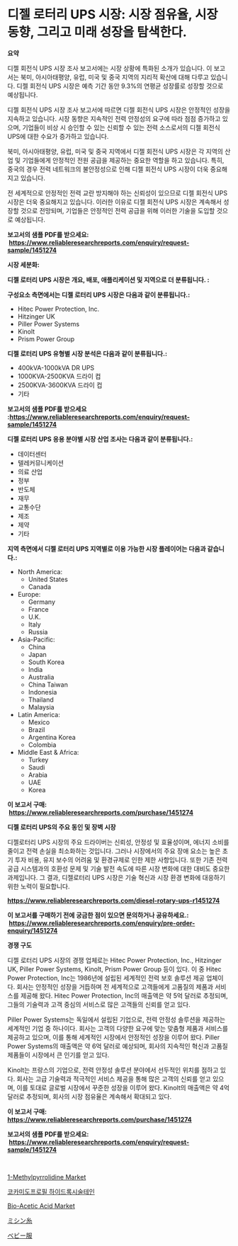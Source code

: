 <p><h1>디젤 로터리 UPS 시장: 시장 점유율, 시장 동향, 그리고 미래 성장을 탐색한다.</h1></p><p><strong>요약</strong></p>
<p><p>디젤 회전식 UPS 시장 조사 보고서에는 시장 상황에 특화된 소개가 있습니다. 이 보고서는 북미, 아시아태평양, 유럽, 미국 및 중국 지역의 지리적 확산에 대해 다루고 있습니다. 디젤 회전식 UPS 시장은 예측 기간 동안 9.3%의 연평균 성장률로 성장할 것으로 예상됩니다.</p><p>디젤 회전식 UPS 시장 조사 보고서에 따르면 디젤 회전식 UPS 시장은 안정적인 성장을 지속하고 있습니다. 시장 동향은 지속적인 전력 안정성의 요구에 따라 점점 증가하고 있으며, 기업들이 비상 시 승인할 수 있는 신뢰할 수 있는 전력 소스로서의 디젤 회전식 UPS에 대한 수요가 증가하고 있습니다.</p><p>북미, 아시아태평양, 유럽, 미국 및 중국 지역에서 디젤 회전식 UPS 시장은 각 지역의 산업 및 기업들에게 안정적인 전원 공급을 제공하는 중요한 역할을 하고 있습니다. 특히, 중국의 경우 전력 네트워크의 불안정성으로 인해 디젤 회전식 UPS 시장이 더욱 중요해지고 있습니다.</p><p>전 세계적으로 안정적인 전력 교란 방지해야 하는 신뢰성이 있으므로 디젤 회전식 UPS 시장은 더욱 중요해지고 있습니다. 이러한 이유로 디젤 회전식 UPS 시장은 계속해서 성장할 것으로 전망되며, 기업들은 안정적인 전력 공급을 위해 이러한 기술을 도입할 것으로 예상됩니다.</p></p>
<p><strong>보고서의 샘플 PDF를 받으세요: &nbsp;<a href="https://www.reliableresearchreports.com/enquiry/request-sample/1451274">https://www.reliableresearchreports.com/enquiry/request-sample/1451274</a></strong></p>
<p><strong>시장 세분화:</strong></p>
<p><strong> 디젤 로터리 UPS 시장은 개요, 배포, 애플리케이션 및 지역으로 더 분류됩니다. :</strong></p>
<p><strong>구성요소 측면에서는 디젤 로터리 UPS 시장은 다음과 같이 분류됩니다.:</strong></p>
<p><ul><li>Hitec Power Protection, Inc.</li><li>Hitzinger UK</li><li>Piller Power Systems</li><li>Kinolt</li><li>Prism Power Group</li></ul></p>
<p><strong> 디젤 로터리 UPS 유형별 시장 분석은 다음과 같이 분류됩니다.:</strong></p>
<p><ul><li>400kVA-1000kVA DR UPS</li><li>1000KVA-2500KVA 드라이 컵</li><li>2500KVA-3600KVA 드라이 컵</li><li>기타</li></ul></p>
<p><strong>보고서의 샘플 PDF를 받으세요 :<a href="https://www.reliableresearchreports.com/enquiry/request-sample/1451274">https://www.reliableresearchreports.com/enquiry/request-sample/1451274</a></strong></p>
<p><strong> 디젤 로터리 UPS 응용 분야별 시장 산업 조사는 다음과 같이 분류됩니다.:</strong></p>
<p><ul><li>데이터센터</li><li>텔레커뮤니케이션</li><li>의료 산업</li><li>정부</li><li>반도체</li><li>재무</li><li>교통수단</li><li>제조</li><li>제약</li><li>기타</li></ul></p>
<p><strong>지역 측면에서 디젤 로터리 UPS 지역별로 이용 가능한 시장 플레이어는 다음과 같습니다.:</strong></p>
<p><ul>
    <li>
        North America:
        <ul>
            <li>United States</li>
            <li>Canada</li>
        </ul>
    </li>
    <li>
        Europe:
        <ul>
            <li>Germany</li>
            <li>France</li>
            <li>U.K.</li>
            <li>Italy</li>
            <li>Russia</li>
        </ul>
    </li>
    <li>
        Asia-Pacific:
        <ul>
            <li>China</li>
            <li>Japan</li>
            <li>South Korea</li>
            <li>India</li>
            <li>Australia</li>
            <li>China Taiwan</li>
            <li>Indonesia</li>
            <li>Thailand</li>
            <li>Malaysia</li>
        </ul>
    </li>
    <li>
        Latin America:
        <ul>
            <li>Mexico</li>
            <li>Brazil</li>
            <li>Argentina Korea</li>
            <li>Colombia</li>
        </ul>
    </li>
    <li>
        Middle East & Africa:
        <ul>
            <li>Turkey</li>
            <li>Saudi</li>
            <li>Arabia</li>
            <li>UAE</li>
            <li>Korea</li>
        </ul>
    </li>
    </ul></p>
<p><strong>이 보고서 구매: &nbsp;<a href="https://www.reliableresearchreports.com/purchase/1451274">https://www.reliableresearchreports.com/purchase/1451274</a></strong></p>
<p><strong>디젤 로터리 UPS의 주요 동인 및 장벽 시장</strong></p>
<p><p>디젤로터리 UPS 시장의 주요 드라이버는 신뢰성, 안정성 및 효율성이며, 에너지 소비를 줄이고 전력 손실을 최소화하는 것입니다. 그러나 시장에서의 주요 장애 요소는 높은 초기 투자 비용, 유지 보수의 어려움 및 환경규제로 인한 제한 사항입니다. 또한 기존 전력 공급 시스템과의 호환성 문제 및 기술 발전 속도에 따른 시장 변화에 대한 대비도 중요한 과제입니다. 그 결과, 디젤로터리 UPS 시장은 기술 혁신과 시장 환경 변화에 대응하기 위한 노력이 필요합니다.</p></p>
<p><strong><a href="https://www.reliableresearchreports.com/diesel-rotary-ups-r1451274">https://www.reliableresearchreports.com/diesel-rotary-ups-r1451274</a></strong></p>
<p><strong>이 보고서를 구매하기 전에 궁금한 점이 있으면 문의하거나 공유하세요.: &nbsp;<a href="https://www.reliableresearchreports.com/enquiry/pre-order-enquiry/1451274">https://www.reliableresearchreports.com/enquiry/pre-order-enquiry/1451274</a></strong></p>
<p><strong>경쟁 구도</strong></p>
<p><p>디젤 로터리 UPS 시장의 경쟁 업체로는 Hitec Power Protection, Inc., Hitzinger UK, Piller Power Systems, Kinolt, Prism Power Group 등이 있다. 이 중 Hitec Power Protection, Inc는 1986년에 설립된 세계적인 전력 보호 솔루션 제공 업체이다. 회사는 안정적인 성장을 거듭하며 전 세계적으로 고객들에게 고품질의 제품과 서비스를 제공해 왔다. Hitec Power Protection, Inc의 매출액은 약 5억 달러로 추정되며, 그들의 기술력과 고객 중심의 서비스로 많은 고객들의 신뢰를 얻고 있다.</p><p>Piller Power Systems는 독일에서 설립된 기업으로, 전력 안정성 솔루션을 제공하는 세계적인 기업 중 하나이다. 회사는 고객의 다양한 요구에 맞는 맞춤형 제품과 서비스를 제공하고 있으며, 이를 통해 세계적인 시장에서 안정적인 성장을 이루어 왔다. Piller Power Systems의 매출액은 약 6억 달러로 예상되며, 회사의 지속적인 혁신과 고품질 제품들이 시장에서 큰 인기를 얻고 있다.</p><p>Kinolt는 프랑스의 기업으로, 전력 안정성 솔루션 분야에서 선두적인 위치를 점하고 있다. 회사는 고급 기술력과 적극적인 서비스 제공을 통해 많은 고객의 신뢰를 얻고 있으며, 이를 토대로 글로벌 시장에서 꾸준한 성장을 이루어 왔다. Kinolt의 매출액은 약 4억 달러로 추정되며, 회사의 시장 점유율은 계속해서 확대되고 있다.</p></p>
<p><strong>이 보고서 구매: &nbsp; <a href="https://www.reliableresearchreports.com/purchase/1451274">https://www.reliableresearchreports.com/purchase/1451274</a></strong></p>
<p><strong>보고서의 샘플 PDF를 받으세요: &nbsp;<a href="https://www.reliableresearchreports.com/enquiry/request-sample/1451274">https://www.reliableresearchreports.com/enquiry/request-sample/1451274</a></strong><strong></strong></p>
<p>&nbsp;</p>
<p><p><a href="https://www.linkedin.com/pulse/1-methylpyrrolidine-market-research-report-unlocks-analysis-financial-espdf?trackingId=amnNWBEEHIz7MAVrAPU2gQ%3D%3D">1-Methylpyrrolidine Market</a></p><p><a href="https://medium.com/@rowanmaggio/%EC%BD%94%EC%B9%B4%EB%AF%B8%EB%8F%84%ED%94%84%EB%A1%9C%ED%95%84-%ED%95%98%EC%9D%B4%EB%93%9C%EB%A1%9D%EC%8B%9C%EC%84%A4%ED%85%8C%EC%9D%B8-%EC%8B%9C%EC%9E%A5-%EB%B3%B4%EA%B3%A0%EC%84%9C%EB%8A%94-%EC%9D%B4-%EC%8B%9C%EC%9E%A5%EC%9D%98-%EC%B5%9C%EC%8B%A0-%ED%8A%B8%EB%A0%8C%EB%93%9C%EC%99%80-%EC%84%B1%EC%9E%A5-%EA%B8%B0%ED%9A%8C%EB%A5%BC-%EB%B3%B4%EC%97%AC%EC%A4%8D%EB%8B%88%EB%8B%A4-983f8339c1b4">코카미도프로필 하이드록시술테인</a></p><p><a href="https://www.linkedin.com/pulse/bio-acetic-acid-market-research-report-reveals-latest-trends-uzwuf?trackingId=1%2BXp1WWAZ%2BXvRJpUdvCV7A%3D%3D">Bio-Acetic Acid Market</a></p><p><a href="https://medium.com/@jewelmohr96/%E7%B8%AB%E3%81%84%E7%B3%B8%E5%B8%82%E5%A0%B4-%E5%B8%82%E5%A0%B4cagr-%E5%B8%82%E5%A0%B4%E3%83%88%E3%83%AC%E3%83%B3%E3%83%89-%E3%81%8A%E3%82%88%E3%81%B3%E6%88%90%E9%95%B7%E6%88%A6%E7%95%A5%E3%81%AB%E9%96%A2%E3%81%99%E3%82%8B%E6%B4%9E%E5%AF%9F-3f73d856f50a">ミシン糸</a></p><p><a href="https://medium.com/@ronaldowens626/%E3%83%99%E3%83%93%E3%83%BC%E8%A1%A3%E6%96%99%E5%B8%82%E5%A0%B4%E3%81%AE%E5%B1%95%E6%9C%9B-%E7%94%A3%E6%A5%AD%E6%A6%82%E8%A6%81%E3%81%A8%E4%BA%88%E6%B8%AC-2024%E5%B9%B4%E3%81%8B%E3%82%892031%E5%B9%B4-2cfeefc912c2">ベビー服</a></p></p>
